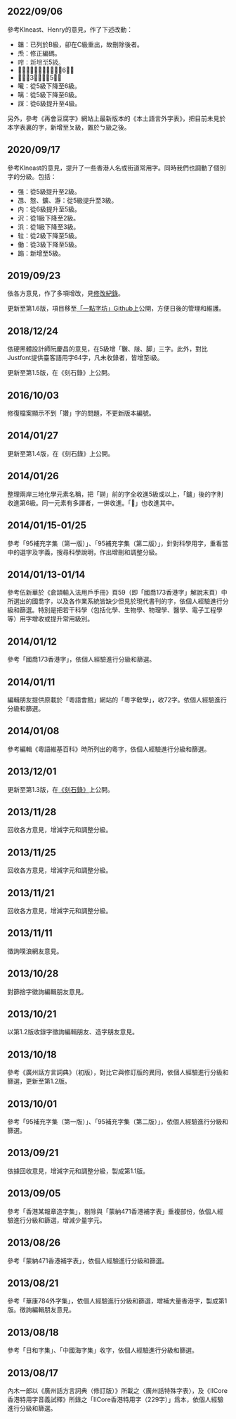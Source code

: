 ## 2022/09/06

參考Klneast、Henry的意見，作了下述改動：
* 韞：已列於B級，卻在C級重出，故刪除後者。
* 𤆬：修正編碼。
* 鿽：新增至5級。
* 𡂫、𫬷、𭉝、𰇛：新增至6級。
* 𠵝：從3級下降至5級。
* 𡁶：從5級下降至6級。
* 𠻗：從5級下降至6級。
* 𧨾：從6級提升至4級。

另外，參考《再會豆腐字》網站上最新版本的《本土語言外字表》，把目前未見於本字表裏的字，新增至ㄆ級，置於ㄅ級之後。

## 2020/09/17

參考Klneast的意見，提升了一些香港人名或街道常用字。同時我們也調動了個別字的分級。包括：
* 强：從5級提升至2級。 
* 乪、慤、鑛、瀞：從5級提升至3級。
* 内：從6級提升至5級。
* 沢：從1級下降至2級。
* 浜：從1級下降至3級。
* 䢂：從2級下降至5級。
* 働：從3級下降至5級。
* 𨃩：新增至5級。

## 2019/09/23

依各方意見，作了多項增改，見[修改紀錄](https://github.com/ichitenfont/suppchara/commit/21f9ec0a74421883c6373aa0b9d85ff636ff2268#diff-0a4e59b13be939790191b99961ba6f61)。

更新至第1.6版，項目移至[「一點字坊」Github上](https://github.com/ichitenfont/suppchara)公開，方便日後的管理和維護。

## 2018/12/24

依硬黑體設計師阮慶昌的意見，在5級增「㿺、㿭、脚」三字。此外，對比Justfont提供臺客語用字64字，凡未收錄者，皆增至i級。

更新至第1.5版，在《刻石錄》上公開。

## 2016/10/03

修復檔案顯示不到「㜺」字的問題，不更新版本編號。

## 2014/01/27

更新至第1.4版，在《刻石錄》上公開。

## 2014/01/26

整理兩岸三地化學元素名稱，把「鐒」前的字全收進5級或以上，「鑪」後的字則收進第6級。同一元素有多譯者，一併收進。「𫒢」也收進其中。

## 2014/01/15-01/25

參考「95補充字集（第一版）」、「95補充字集（第二版）」，針對科學用字，重看當中的選字及字義，搜尋科學說明，作出增刪和調整分級。

## 2014/01/13-01/14

參考伍新華於《倉頡輸入法用戶手冊》頁59（即「國喬173香港字」解說末頁）中所選出的國喬字，以及各作業系統皆缺少但見於現代書刊的字，依個人經驗進行分級和篩選。特別是把若干科學（包括化學、生物學、物理學、醫學、電子工程學等）用字增收或提升常用級別。

## 2014/01/12

參考「國喬173香港字」，依個人經驗進行分級和篩選。

## 2014/01/11

編輯朋友提供原載於「粵語會館」網站的「粵字敎學」，收72字。依個人經驗進行分級和篩選。

## 2014/01/08

參考編輯《粵語維基百科》時所列出的粵字，依個人經驗進行分級和篩選。

## 2013/12/01

更新至第1.3版，在[《刻石錄》](http://founder.acgvlyric.org/iu/doku.php/造字:常用香港外字表)上公開。

## 2013/11/28

回收各方意見，增減字元和調整分級。

## 2013/11/25

回收各方意見，增減字元和調整分級。

## 2013/11/21

回收各方意見，增減字元和調整分級。

## 2013/11/11

徵詢噗浪網友意見。

## 2013/10/28

對篩捨字徵詢編輯朋友意見。

## 2013/10/21

以第1.2版收錄字徵詢編輯朋友、造字朋友意見。

## 2013/10/18

參考《廣州話方言詞典》（初版），對比它與修訂版的異同，依個人經驗進行分級和篩選，更新至第1.2版。

## 2013/10/01

參考「95補充字集（第一版）」、「95補充字集（第二版）」，依個人經驗進行分級和篩選。

## 2013/09/21

依據回收意見，增減字元和調整分級，製成第1.1版。

## 2013/09/05

參考「香港某報章造字集」，剔除與「蒙納471香港補字表」重複部份，依個人經驗進行分級和篩選，增減少量字元。

## 2013/08/26

參考「蒙納471香港補字表」，依個人經驗進行分級和篩選。

## 2013/08/21

參考「華康784外字集」，依個人經驗進行分級和篩選，增補大量香港字，製成第1版。徵詢編輯朋友意見。

## 2013/08/18

參考「日和字集」、「中國海字集」收字，依個人經驗進行分級和篩選。

## 2013/08/17

內木一郎以《廣州話方言詞典（修訂版）》所載之〈廣州話特殊字表〉，及《IICore 香港特用字音義試釋》所錄之「IICore香港特用字（229字）」爲本，依個人經驗進行分級和篩選。
